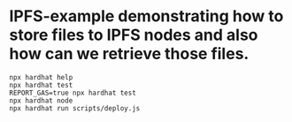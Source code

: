 # IPFS-example demonstrating how to store files to IPFS nodes and also how can we retrieve those files.

```shell
npx hardhat help
npx hardhat test
REPORT_GAS=true npx hardhat test
npx hardhat node
npx hardhat run scripts/deploy.js
```
